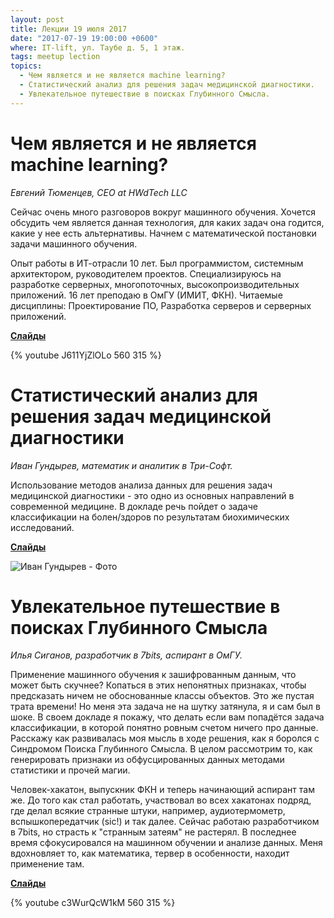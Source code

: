 ```yaml
---
layout: post
title: Лекции 19 июля 2017
date: "2017-07-19 19:00:00 +0600"
where: IT-lift, ул. Таубе д. 5, 1 этаж.
tags: meetup lection
topics:
  - Чем является и не является machine learning?
  - Статистический анализ для решения задач медицинской диагностики.
  - Увлекательное путешествие в поисках Глубинного Смысла.
---
```


# Чем является и не является machine learning?

_Евгений Тюменцев, CEO at HWdTech LLC_

Сейчас очень много разговоров вокруг машинного обучения. Хочется обсудить чем является данная технология, для каких задач она годится, какие у нее есть альтернативы. Начнем с математической постановки задачи машинного обучения.

Опыт работы в ИТ-отрасли 10 лет. Был программистом, системным архитектором, руководителем проектов. Специализируюсь на разработке серверных, многопоточных, высокопроизводительных приложений.
16 лет преподаю в ОмГУ (ИМИТ, ФКН). Читаемые дисциплины: Проектирование ПО, Разработка серверов и серверных приложений.

**[Слайды](/assets/presentations/2017-07-19-what-is-ml.pdf)**

{% youtube J611YjZlOLo 560 315 %}

# Статистический анализ для решения задач медицинской диагностики

_Иван Гундырев, математик и аналитик в Три-Софт._

Использование методов анализа данных для решения задач медицинской диагностики - это одно из основных направлений в современной медицине. В докладе речь пойдет о задаче классификации на болен/здоров по результатам биохимических исследований.

**[Слайды](/assets/presentations/2017-07-19-statistics-in-medicine.pdf)**

![Иван Гундырев - Фото](https://pp.userapi.com/c639129/v639129166/331cc/8PbiWf1i_LE.jpg)

# Увлекательное путешествие в поисках Глубинного Смысла

_Илья Сиганов, разработчик в 7bits, аспирант в ОмГУ._

Применение машинного обучения к зашифрованным данным, что может быть скучнее? Копаться в этих непонятных признаках, чтобы предсказать ничем не обоснованные классы объектов. Это же пустая трата времени! Но меня эта задача не на шутку затянула, я и сам был в шоке.
В своем докладе я покажу, что делать если вам попадётся задача классификации, в которой понятно ровным счетом ничего про данные. Расскажу как развивалась моя мысль в ходе решения, как я боролся с Синдромом Поиска Глубинного Смысла. В целом рассмотрим то, как генерировать признаки из обфусцированных данных методами статистики и прочей магии.

Человек-хакатон, выпускник ФКН и теперь начинающий аспирант там же. До того как стал работать, участвовал во всех хакатонах подряд, где делал всякие странные штуки, например, аудиотермометр, вспышкопередатчик (sic!) и так далее.
Сейчас работаю разработчиком в 7bits, но страсть к "странным затеям" не растерял. В последнее время сфокусировался на машинном обучении и анализе данных.
Меня вдохновляет то, как математика, тервер в особенности, находит применение там.

**[Слайды](https://nbviewer.jupyter.org/urls/{{site.domain}}/assets/presentations/2017-07-19-search-the-hidden.ipynb)**

{% youtube c3WurQcW1kM 560 315 %}
